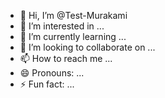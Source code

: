 - 👋 Hi, I’m @Test-Murakami
- 👀 I’m interested in ...
- 🌱 I’m currently learning ...
- 💞️ I’m looking to collaborate on ...
- 📫 How to reach me ...
- 😄 Pronouns: ...
- ⚡ Fun fact: ...

<!---
Test-Murakami/Test-Murakami is a ✨ special ✨ repository because its `README.md` (this file) appears on your GitHub profile.
You can click the Preview link to take a look at your changes.
--->
